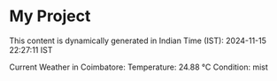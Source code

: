 # My Project

This content is dynamically generated in Indian Time (IST): 2024-11-15 22:27:11 IST


Current Weather in Coimbatore:
Temperature: 24.88 °C
Condition: mist
